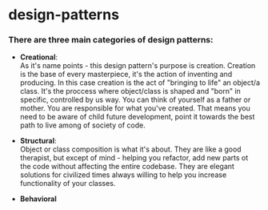 # design-patterns

### **There are three main categories of design patterns:**

* **Creational**:\
As it's name points - this design pattern's purpose is creation. Creation is the base of every masterpiece, it's the action of inventing and producing. In this                        case creation is the act of "bringing to life" an object/a class. It's the proccess where object/class is shaped and "born" in specific, controlled by us way. You can think of yourself as a father or mother. You are responsible for what you've created. That means you need to be aware of child future development, point it towards the best path to live among of society of code.
  
* **Structural**:\
Object or class composition is what it's about. They are like a good therapist, but except of mind - helping you refactor, add new parts ot the code without affecting the entire codebase. They are elegant solutions for civilized times always willing to help you increase functionality of your classes.

* **Behavioral**

